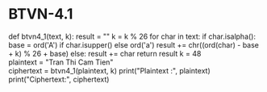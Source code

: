 # BTVN-4.1
def btvn4_1(text, k):
    result = ""
    k = k % 26
    for char in text:
        if char.isalpha():
            base = ord('A') if char.isupper() else ord('a')
            result += chr((ord(char) - base + k) % 26 + base)
        else:
            result += char
    return result
k = 48  
plaintext = "Tran Thi Cam Tien"  
ciphertext = btvn4_1(plaintext, k)
print("Plaintext :", plaintext)
print("Ciphertext:", ciphertext)
